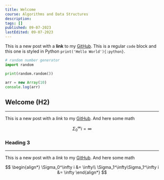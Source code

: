 ```yaml
---
title: Welcome
course: Algorithms and Data Structures
description: 
tags: []
published: 09-07-2023
lastEdited: 09-07-2023
---
```


This is a new post with a **link** to my [GitHub](https://github.com/mikasenghaas).
This is a regular `code` block and this one is styled in Python `print('Hello World'){:python}`.

```python /random/2
# random number generator
import random

print(random.random())
```

```js {1}
arr = new Array(10)
console.log(arr)
```

## Welcome (H2)

---

This is a new post with a _link_ to my [GitHub](https://github.com/mikasenghaas). And here some math

$$
\Sigma_0^\infty i = \infty
$$

### Heading 3

---

This is a new post with a _link_ to my [GitHub](https://github.com/mikasenghaas). And here some math

$$
\begin{align*}
  \Sigma_0^\infty i &= \infty\\
  \Sigma_1^\infty\Sigma_1^\infty i &= \infty
\end{align*}
$$
